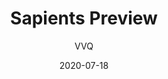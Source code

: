 ---
path: /sapients-preview
date: 2020-07-18
title: Sapients Preview
author: VVQ
description: Sapients Preview
featuredImage: 
---